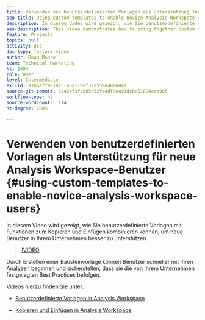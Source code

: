 ```yaml
---
title: Verwenden von benutzerdefinierten Vorlagen als Unterstützung für neue Analysis Workspace-Benutzer
seo-title: Using custom templates to enable novice Analysis Workspace users
description: In diesem Video wird gezeigt, wie Sie benutzerdefinierte Vorlagen mit Funktionen zum Kopieren und Einfügen kombinieren können, um neue Benutzer in Ihrem Unternehmen besser zu unterstützen.
seo-description: This video demonstrates how to bring together custom templates with copy + paste/insert capabilities to better serve novice users in your organization.
feature: Projects
topics: null
activity: use
doc-type: feature video
author: Doug Moore
team: Technical Marketing
kt: 1694
role: User
level: Intermediate
exl-id: 9766aff9-1025-43a1-bdf3-3559d48060a1
source-git-commit: 32424f3f2b05952fe4df9ea91dcbe51684cee905
workflow-type: ht
source-wordcount: '114'
ht-degree: 100%

---
```


# Verwenden von benutzerdefinierten Vorlagen als Unterstützung für neue Analysis Workspace-Benutzer {#using-custom-templates-to-enable-novice-analysis-workspace-users}

In diesem Video wird gezeigt, wie Sie benutzerdefinierte Vorlagen mit Funktionen zum Kopieren und Einfügen kombinieren können, um neue Benutzer in Ihrem Unternehmen besser zu unterstützen.

>[!VIDEO](https://video.tv.adobe.com/v/23234/?quality=12)

Durch Erstellen einer Bausteinvorlage können Benutzer schneller mit ihren Analysen beginnen und sicherstellen, dass sie die von Ihrem Unternehmen festgelegten Best Practices befolgen.

Videos hierzu finden Sie unter:

* [Benutzerdefinierte Vorlagen in Analysis Workspace](https://experienceleague.adobe.com/docs/analytics-learn/tutorials/analysis-workspace/analysis-workspace-basics/create-manage-custom-templates-in-analysis-workspace.html?lang=de#analysis-workspace)

* [Kopieren und Einfügen in Analysis Workspace](https://experienceleague.adobe.com/docs/analytics-learn/tutorials/analysis-workspace/navigating-workspace-projects/copy-insert-analysis-workspace.html?lang=de#analysis-workspace)
